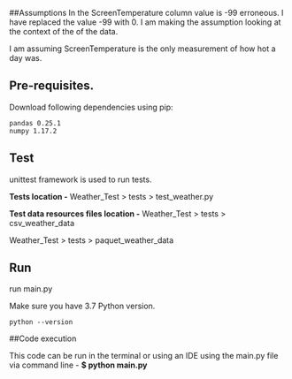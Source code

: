 ##Assumptions
In the ScreenTemperature column value is -99 erroneous.
I have replaced the value -99 with 0.
I am making the assumption looking at the context of the 
of the data.

I am assuming ScreenTemperature is the only measurement of how hot a day was.



## Pre-requisites.


Download following dependencies using pip:
```
pandas 0.25.1
numpy 1.17.2
```

## Test
unittest framework is used to run tests.

**Tests location -** 
Weather_Test > tests > test_weather.py

**Test data resources files location -**
Weather_Test > tests >  csv_weather_data

Weather_Test > tests >  paquet_weather_data

## Run
run main.py


Make sure you have 3.7 Python version.
```
python --version
```

##Code execution

This code can be run in the terminal or using an IDE using the main.py file
via command line - **$ python main.py**


